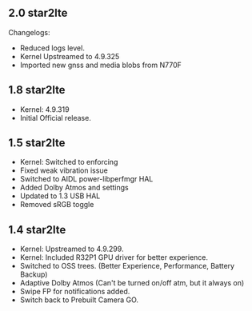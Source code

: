 ## 2.0 star2lte
Changelogs:
+ Reduced logs level.
+ Kernel Upstreamed to 4.9.325
+ Imported new gnss and media blobs from N770F

## 1.8 star2lte
+ Kernel: 4.9.319
+ Initial Official release.

## 1.5 star2lte
+ Kernel: Switched to enforcing
+ Fixed weak vibration issue
+ Switched to AIDL power-libperfmgr HAL
+ Added Dolby Atmos and settings
+ Updated to 1.3 USB HAL
+ Removed sRGB toggle

## 1.4 star2lte

+ Kernel: Upstreamed to 4.9.299.
+ Kernel: Included R32P1 GPU driver for better experience.
+ Switched to OSS trees. (Better Experience, Performance, Battery Backup)
+ Adaptive Dolby Atmos (Can't be turned on/off atm, but it always on)
+ Swipe FP for notifications added.
+ Switch back to Prebuilt Camera GO.
